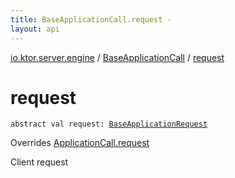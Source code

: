 ```yaml
---
title: BaseApplicationCall.request - 
layout: api
---
```


<div class='api-docs-breadcrumbs'><a href="../index.html">io.ktor.server.engine</a> / <a href="index.html">BaseApplicationCall</a> / <a href="./request.html">request</a></div>

# request

<div class="signature"><code><span class="keyword">abstract</span> <span class="keyword">val </span><span class="identifier">request</span><span class="symbol">: </span><a href="../-base-application-request/index.html"><span class="identifier">BaseApplicationRequest</span></a></code></div>

Overrides <a href="../../io.ktor.application/-application-call/request.html">ApplicationCall.request</a>

Client request

